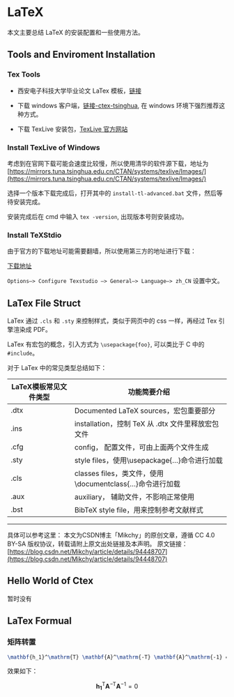 <link rel="stylesheet" href="https://cdnjs.cloudflare.com/ajax/libs/KaTeX/0.5.1/katex.min.css">
<link rel="stylesheet" href="https://cdn.jsdelivr.net/github-markdown-css/2.2.1/github-markdown.css"/>

# LaTeX

本文主要总结 LaTeX 的安装配置和一些使用方法。

<!-- more -->

## Tools and Enviroment Installation

### Tex Tools

- 西安电子科技大学毕业论文 LaTex 模板，[链接](https://gr.xidian.edu.cn/info/1047/5087.htm)

- 下载 windows 客户端，[链接-ctex-tsinghua](https://mirrors.tuna.tsinghua.edu.cn/ctex/legacy/2.9/), 在 windows 环境下强烈推荐这种方式。

- 下载 TexLive 安装包，[TexLive 官方网站](http://tug.org/texlive/)

### Install TexLive of Windows

考虑到在官网下载可能会速度比较慢，所以使用清华的软件源下载，地址为[https://mirrors.tuna.tsinghua.edu.cn/CTAN/systems/texlive/Images/](https://mirrors.tuna.tsinghua.edu.cn/CTAN/systems/texlive/Images/)

选择一个版本下载完成后，打开其中的 `install-tl-advanced.bat` 文件，然后等待安装完成。

安装完成后在 cmd 中输入 `tex -version`, 出现版本号则安装成功。

### Install TeXStdio

由于官方的下载地址可能需要翻墙，所以使用第三方的地址进行下载：

[下载地址](https://sourceforge.net/projects/texstudio/files/latest/download)

`Options—> Configure Texstudio —> General—> Language—> zh_CN` 设置中文。

## LaTex File Struct

LaTex 通过 `.cls` 和 `.sty` 来控制样式，类似于网页中的 css 一样，再经过 Tex 引擎渲染成 PDF。

LaTex 有宏包的概念，引入方式为 `\usepackage{foo}`, 可以类比于 C 中的 `#include`。

对于 LaTex 中的常见类型总结如下：

| LaTeX模板常见文件类型 | 功能简要介绍                                             |
| --------------------- | -------------------------------------------------------- |
| .dtx                  | Documented LaTeX sources，宏包重要部分                   |
| .ins                  | installation，控制 TeX 从 .dtx 文件里释放宏包文件        |
| .cfg                  | config， 配置文件，可由上面两个文件生成                  |
| .sty                  | style files，使用\usepackage{…}命令进行加载              |
| .cls                  | classes files，类文件，使用\documentclass{…}命令进行加载 |
| .aux                  | auxiliary， 辅助文件，不影响正常使用                     |
| .bst                  | BibTeX style file，用来控制参考文献样式                  |

------------------------------------------------
具体可以参考这里：
本文为CSDN博主「Mikchy」的原创文章，遵循 CC 4.0 BY-SA 版权协议，转载请附上原文出处链接及本声明。
原文链接：[https://blog.csdn.net/Mikchy/article/details/94448707](https://blog.csdn.net/Mikchy/article/details/94448707)

## Hello World of Ctex

暂时没有

## LaTex Formual

### 矩阵转置

```tex
\mathbf{h_1}^\mathrm{T} \mathbf{A}^\mathrm{-T} \mathbf{A}^\mathrm{-1} = 0
```

效果如下：

$$\mathbf{h_1}^\mathrm{T} \mathbf{A}^\mathrm{-T} \mathbf{A}^\mathrm{-1} = 0$$
